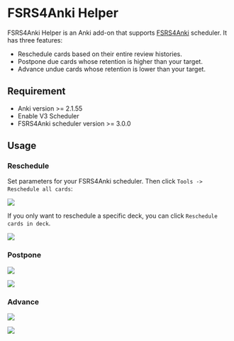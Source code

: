 # FSRS4Anki Helper

FSRS4Anki Helper is an Anki add-on that supports [FSRS4Anki](https://github.com/open-spaced-repetition/fsrs4anki) scheduler. It has three features:

- Reschedule cards based on their entire review histories.
- Postpone due cards whose retention is higher than your target.
- Advance undue cards whose retention is lower than your target.

## Requirement

- Anki version >= 2.1.55
- Enable V3 Scheduler
- FSRS4Anki scheduler version >= 3.0.0

## Usage

### Reschedule

Set parameters for your FSRS4Anki scheduler. Then click `Tools -> Reschedule all cards`:

![](https://user-images.githubusercontent.com/32575846/195558914-199d41c2-011d-4618-9778-311b2d1a89be.png)

If you only want to reschedule a specific deck, you can click `Reschedule cards in deck`.

![](https://user-images.githubusercontent.com/32575846/195559101-91d356d7-d5a5-410d-a342-54172ef3141b.png)

### Postpone

![](https://user-images.githubusercontent.com/32575846/215248309-25893d12-92e9-489f-9acd-b393272c823c.png)

![](https://user-images.githubusercontent.com/32575846/215248331-a580468a-4937-478e-a578-7e812aa600f4.png)


### Advance

![](https://user-images.githubusercontent.com/32575846/215248367-bed8fb78-ad1b-44aa-8904-d2c68e870cf2.png)

![](https://user-images.githubusercontent.com/32575846/215248388-09b07f55-9815-4922-9da3-199fdcc30ba1.png)



